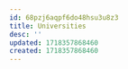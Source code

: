 ```yaml
---
id: 68pzj6aqpf6do48hsu3u8z3
title: Universities
desc: ''
updated: 1718357868460
created: 1718357868460
---
```

